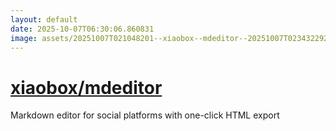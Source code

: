 ```yaml
---
layout: default
date: 2025-10-07T06:30:06.860831
image: assets/20251007T021048201--xiaobox--mdeditor--20251007T023432292--cropped.png
---
```


# [xiaobox/mdeditor](https://github.com/xiaobox/mdeditor)

Markdown editor for social platforms with one-click HTML export
